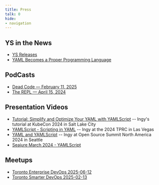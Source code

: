 ```yaml
---
title: Press
talk: 0
hide:
- navigation
---
```



## YS in the News

* [YS Releases](https://github.com/yaml/yamlscript/releases)
* [YAML Becomes a Proper Programming Language](
  https://thenewstack.io/with-yamlscript-yaml-becomes-a-proper-programming-language/)

## PodCasts

* [Dead Code — February 11, 2025](
  https://shows.acast.com/dead-code/episodes/yet-another-podcast-episode-with-ingy-dot-net)
* [The REPL — April 15, 2024](https://www.therepl.net/episodes/52/)

<!-- - Events: '' -->

## Presentation Videos

* [Tutorial: Simplify and Optimize Your YAML with YAMLScript](
  https://www.youtube.com/watch?v=Cdi3Q4Wrt48) --
  Ingy's tutorial at KubeCon 2024 in Salt Lake City
* [YAMLScript - Scripting in YAML](
  https://www.youtube.com/watch?v=RFIukRdFe1o) --
  Ingy at the 2024 TPRC in Las Vegas
* [YAML and YAMLScript](https://www.youtube.com/watch?v=u-OCEHNdwlU) --
  Ingy at Open Source Summit North America 2024 in Seattle
* [Seajure March 2024 - YAMLScript](
  https://www.youtube.com/watch?v=GajOBwBcFyA)

## Meetups

* [Toronto Enterprise DevOps 2025-06-12](https://github.com/yaml/yamlscript/tree/talk/devops-416/)
* [Toronto Smarter DevOps 2025-02-13](https://yamlscript.org/talk/20250213/)
